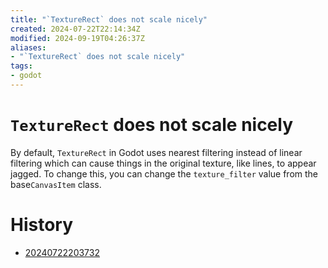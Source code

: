```yaml
---
title: "`TextureRect` does not scale nicely"
created: 2024-07-22T22:14:34Z
modified: 2024-09-19T04:26:37Z
aliases:
- "`TextureRect` does not scale nicely"
tags:
- godot
---
```


# `TextureRect` does not scale nicely

By default, `TextureRect` in Godot uses nearest filtering instead of linear filtering which can cause things in the original texture, like lines, to appear jagged. To change this, you can change the `texture_filter` value from the base`CanvasItem` class.

# History

- [20240722203732](../entries/20240722203732.md)
